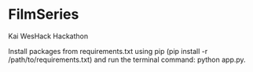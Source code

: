 # FilmSeries
Kai WesHack Hackathon

Install packages from requirements.txt using pip (pip install -r /path/to/requirements.txt) and run the terminal command: python app.py.